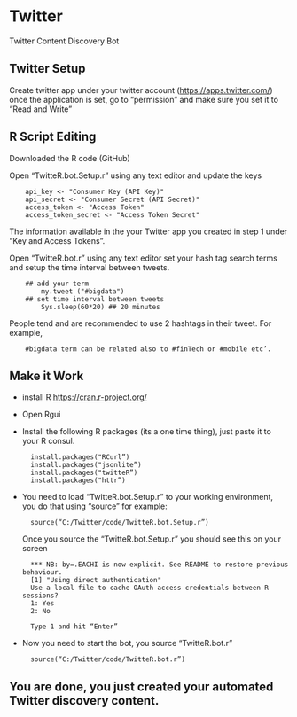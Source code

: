 # Twitter
Twitter Content Discovery Bot


## Twitter Setup
Create twitter app under your twitter account (https://apps.twitter.com/)
	once the application is set, go to “permission” and make sure you set it to “Read and Write”


## R Script Editing
Downloaded the R code (GitHub)

Open “TwitteR.bot.Setup.r”  using any text editor  and update the keys

	    api_key <- "Consumer Key (API Key)"
    	api_secret <- "Consumer Secret (API Secret)"
		access_token <- "Access Token"
		access_token_secret <- "Access Token Secret"

The information available in the your Twitter app you created in step 1 under “Key and Access Tokens”.

Open “TwitteR.bot.r” using any text editor set your hash tag search terms  and setup the time interval between tweets.

		## add your term
    		my.tweet ("#bigdata")
		## set time interval between tweets
	        Sys.sleep(60*20) ## 20 minutes
People tend and are recommended to use 2 hashtags in their tweet.
For example,

        #bigdata term can be related also to #finTech or #mobile etc’. 


## Make it Work
* install R https://cran.r-project.org/

* Open Rgui

* Install the following R packages (its a one time thing), just paste it to your R consul. 
	    
	    install.packages("RCurl”)
	    install.packages("jsonlite”)
	    install.packages("twitteR”)
	    install.packages("httr”)
* You need to load “TwitteR.bot.Setup.r” to your working environment, you do that using “source”
for example:

    	source(“C:/Twitter/code/TwitteR.bot.Setup.r”)
    
    Once you source the “TwitteR.bot.Setup.r” you should see this on your screen
	
    	*** NB: by=.EACHI is now explicit. See README to restore previous behaviour.
    	[1] "Using direct authentication"
    	Use a local file to cache OAuth access credentials between R sessions?
    	1: Yes
    	2: No
    
        Type 1 and hit “Enter”

* Now you need to start the bot, you source “TwitteR.bot.r”
    
    	source(“C:/Twitter/code/TwitteR.bot.r”)
	
## You are done, you just created your automated Twitter discovery content.